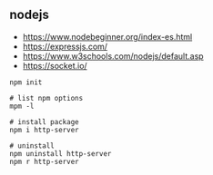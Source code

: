 ## nodejs

- https://www.nodebeginner.org/index-es.html
- https://expressjs.com/
- https://www.w3schools.com/nodejs/default.asp
- https://socket.io/

```
npm init

# list npm options
mpm -l

# install package
npm i http-server

# uninstall
npm uninstall http-server
npm r http-server
```
